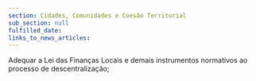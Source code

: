 ```yaml
---
section: Cidades, Comunidades e Coesão Territorial
sub_section: null
fulfilled_date:
links_to_news_articles:
---
```


Adequar a Lei das Finanças Locais e demais instrumentos normativos ao processo de descentralização;